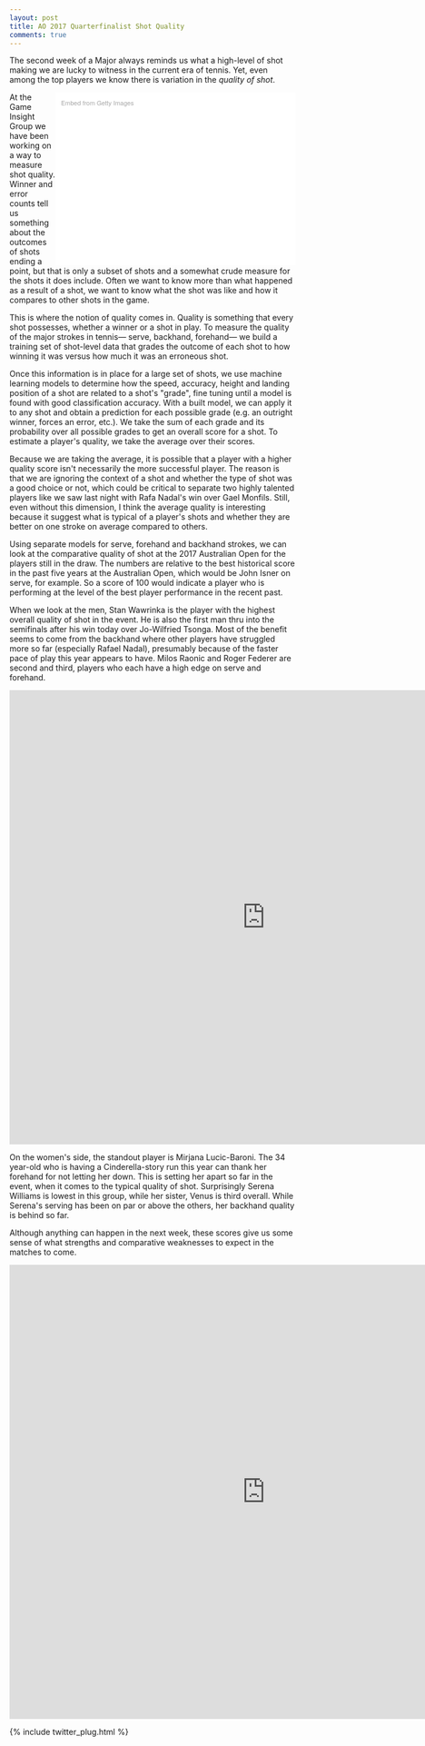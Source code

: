 ```yaml
---
layout: post
title: AO 2017 Quarterfinalist Shot Quality
comments: true
---
```


The second week of a Major always reminds us what a high-level of shot making we are lucky to witness in the current era of tennis. Yet, even among the top players we know there is variation in the _quality of shot_. 

<div class="getty embed image" style="background-color:#fff;display:inline-block;font-family:'Helvetica Neue',Helvetica,Arial,sans-serif;color:#a7a7a7;font-size:11px;width:80%;max-width:594px;float:right; padding:2%;"><div style="padding:0;margin:0;text-align:left;"><a href="http://www.gettyimages.com/detail/632541328" target="_blank" style="color:#a7a7a7;text-decoration:none;font-weight:normal !important;border:none;display:inline-block;">Embed from Getty Images</a></div><div style="overflow:hidden;position:relative;height:0;padding:66.666667% 0 0 0;width:100%;"><iframe src="//embed.gettyimages.com/embed/632541328?et=3eD9iNuvTMd9Dlws_T27AA&viewMoreLink=on&sig=5PttTTDV5dEVICAlTB0ywC4BbFZ9rizjecHYkmFgJLY=&caption=true" width="594" height="396" scrolling="no" frameborder="0" style="display:inline-block;position:absolute;top:0;left:0;width:100%;height:100%;margin:0;"></iframe></div><p style="margin:0;"></p></div>

At the Game Insight Group we have been working on a way to measure shot quality. Winner and error counts tell us something about the outcomes of shots ending a point, but that is only a subset of shots and a somewhat crude measure for the shots it does include. Often we want to know more than what happened as a result of a shot, we want to know what the shot was like and how it compares to other shots in the game.

This is where the notion of quality comes in. Quality is something that every shot possesses, whether a winner or a shot in play. To measure the quality of the major strokes in tennis&mdash; serve, backhand, forehand&mdash; we build a training set of shot-level data that grades the outcome of each shot to how winning it was versus how much it was an erroneous shot. 

Once this information is in place for a large set of shots, we use machine learning models to determine how the speed, accuracy, height and landing position of a shot are related to a shot's "grade", fine tuning until a model is found with good classification accuracy. With a built model, we can apply it to any shot and obtain a prediction for each possible grade (e.g. an outright winner, forces an error, etc.). We take the sum of each grade and its probability over all possible grades to get an overall score for a shot. To estimate a player's quality, we take the average over their scores.

Because we are taking the average, it is possible that a player with a higher quality score isn't necessarily the more successful player. The reason is that we are ignoring the context of a shot and whether the type of shot was a good choice or not, which could be critical to separate two highly talented players like we saw last night with Rafa Nadal's win over Gael Monfils. Still, even without this dimension, I think the average quality is interesting because it suggest what is typical of a player's shots and whether they are better on one stroke on average compared to others. 


Using separate models for serve, forehand and backhand strokes, we can look at the comparative quality of shot at the 2017 Australian Open for the players still in the draw. The numbers are relative to the best historical score in the past five years at the Australian Open, which would be John Isner on serve, for example. So a score of 100 would indicate a player who is performing at the level of the best player performance in the recent past.


When we look at the men, Stan Wawrinka is the player with the highest overall quality of shot in the event. He is also the first man thru into the semifinals after his win today over Jo-Wilfried Tsonga. Most of the benefit seems to come from the backhand where other players have struggled more so far (especially Rafael Nadal), presumably because of the faster pace of play this year appears to have. Milos Raonic and Roger Federer are second and third, players who each have a high edge on serve and forehand. 

<iframe width="900" height="800" frameborder="0" scrolling="no" src="https://plot.ly/~on-the-t/1091.embed"></iframe>


On the women's side, the standout player is Mirjana Lucic-Baroni. The 34 year-old who is having a Cinderella-story run this year can thank her forehand for not letting her down. This is setting her apart so far in the event, when it comes to the typical quality of shot. Surprisingly Serena Williams is lowest in this group, while her sister, Venus is third overall. While Serena's serving has been on par or above the others, her backhand quality is behind so far. 

Although anything can happen in the next week, these scores give us some sense of what strengths and comparative weaknesses to expect in the matches to come. 

<iframe width="900" height="800" frameborder="0" scrolling="no" src="https://plot.ly/~on-the-t/1093.embed"></iframe>


{% include twitter_plug.html %}
